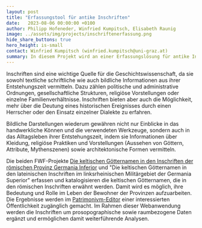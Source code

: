 ```yaml
---
layout: post
title: "Erfassungstool für antike Inschriften"
date:   2023-08-06 00:00:00 +0100
author: Philipp Hofeneder, Winfried Kumpitsch, Elisabeth Raunig
image: ../assets/img/projects/inschriftenerfassung.png
hide_share_buttons: true
hero_height: is-small
contact: Winfried Kumpitsch (winfried.kumpitsch@uni-graz.at)
summary: In diesem Projekt wird an einer Erfassungslösung für antike Inschriften gearbeitet. 
---
```


Inschriften sind eine wichtige Quelle für die Geschichtswissenschaft, da sie sowohl textliche schriftliche wie auch bildliche Informationen aus ihrer Entstehungszeit vermitteln. Dazu zählen politische und administrative Ordnungen, gesellschaftliche Strukturen, religiöse Vorstellungen oder einzelne Familienverhältnisse. Inschriften bieten aber auch die Möglichkeit, mehr über die Deutung eines historischen Ereignisses durch einen Herrscher oder den Einsatz einzelner Dialekte zu erfahren.

Bildliche Darstellungen wiederum gewähren nicht nur Einblicke in das handwerkliche Können und die verwendeten Werkzeuge, sondern auch in das Alltagsleben ihrer Entstehungszeit, indem sie Informationen über Kleidung, religiöse Praktiken und Vorstellungen (Aussehen von Göttern, Attribute, Mythenszenen) sowie architektonische Formen vermitteln.

Die beiden FWF-Projekte [Die keltischen Götternamen in den Inschriften der römischen Provinz Germania Inferior](https://gams.uni-graz.at/context:fercan) und "Die keltischen Götternamen in den lateinischen Inschriften im linksrheinischen Militärgebiet der Germania Superior" erfassen und katalogisieren die keltischen Götternamen, die in den römischen Inschriften erwähnt werden.
Damit wird es möglich, ihre Bedeutung und Rolle im Leben der Bewohner der Provinzen aufzuarbeiten. Die Ergebnisse werden im [Patrimonivm-Editor](https://patrimonium.huma-num.fr/atlas/editor/) einer interessierten Öffentlichkeit zugänglich gemacht. Im Rahmen dieser Webanwendung werden die Inschriften um prosopographische sowie raumbezogene Daten ergänzt und ermöglichen damit weiterführende Analysen.
